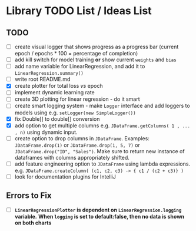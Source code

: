 # Library TODO List / Ideas List

## TODO
- [ ] create visual logger that shows progress as a progress bar (current epoch / epochs * 100 = percentage of completion)
- [ ] add kill switch for model training **or** show current `weights` and `bias`
- [ ] add name variable for LinearRegression, and add it to `LinearRegression.summary()`
- [ ] write root README.md
- [x] create plotter for total loss *vs* epoch
- [ ] implement dynamic learning rate
- [ ] create 3D plotting for linear regression - do it smart
- [ ] create smart logging system - make `Logger` interface and add loggers to models using e.g. `setLogger(new SimpleLogger())`
- [x] fix Double[] to double[] conversion
- [x] add option to get multiple columns e.g. `JDataFrame.getColumns( 1 , ... , n)` using dynamic input.
- [ ] create option to drop columns in `JDataFrame`. Examples: `JDataFrame.drop(1)` or `JDataFrame.drop(1, 5, 7)` or `JDataFrame.drop("ID", "Sales")`. Make sure to return new instance of dataframes with columns appropriately shifted. 
- [ ] add feature engineering option to `JDataFrame` using lambda expressions. e.g. `JDataFrame.createColumn( (c1, c2, c3) -> { c1 / (c2 + c3)} )` 
- [ ] look for documentation plugins for IntelliJ

## Errors to Fix
- [ ] **`LinearRegressionPlotter` is dependent on `LinearRegression.logging` variable.**  **When `logging` is set to default:false, then no data is shown on both charts**
